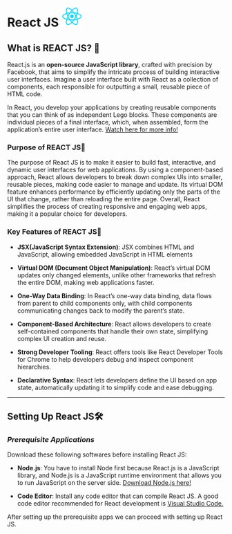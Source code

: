 # React JS ![React JS logo](/images/react-js.png)

## What is REACT JS? 💭

React.js is an **open-source JavaScript library**, crafted with precision by Facebook, that aims to simplify the intricate process of building interactive user interfaces. Imagine a user interface built with React as a collection of components, each responsible for outputting a small, reusable piece of HTML code.

In React, you develop your applications by creating reusable components that you can think of as independent Lego blocks. These components are individual pieces of a final interface, which, when assembled, form the application’s entire user interface. [Watch here for more info!](https://youtu.be/N3AkSS5hXMA)

### Purpose of REACT JS📜

The purpose of React JS is to make it easier to build fast, interactive, and dynamic user interfaces for web applications. By using a component-based approach, React allows developers to break down complex UIs into smaller, reusable pieces, making code easier to manage and update. Its virtual DOM feature enhances performance by efficiently updating only the parts of the UI that change, rather than reloading the entire page. Overall, React simplifies the process of creating responsive and engaging web apps, making it a popular choice for developers.

### Key Features of REACT JS🤖

- **JSX(JavaScript Syntax Extension)**: JSX combines HTML and JavaScript, allowing embedded JavaScript in HTML elements

- **Virtual DOM (Document Object Manipulation)**: React’s virtual DOM updates only changed elements, unlike other frameworks that refresh the entire DOM, making web applications faster.

- **One-Way Data Binding**: In React’s one-way data binding, data flows from parent to child components only, with child components communicating changes back to modify the parent’s state.

- **Component-Based Architecture**: React allows developers to create self-contained components that handle their own state, simplifying complex UI creation and reuse.

- **Strong Developer Tooling**: React offers tools like React Developer Tools for Chrome to help developers debug and inspect component hierarchies.

- **Declarative Syntax**: React lets developers define the UI based on app state, automatically updating it to simplify code and ease debugging.

---

## Setting Up React JS🛠

### *Prerequisite Applications*

Download these following softwares before installing React JS:

- **Node.js**: You have to install Node first because React.js is a JavaScript library, and Node.js is a JavaScript runtime environment that allows you to run JavaScript on the server side. [Download Node.js here!](https://nodejs.org/en)

- **Code Editor**: Install any code editor that can compile React JS. A good code editor recommended for React development is [Visual Studio Code.](https://code.visualstudio.com/download)

After setting up the prerequisite apps we can proceed with setting up React JS.


